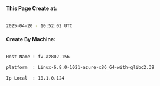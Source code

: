 
   
#### This Page Create at:

```bash

2025-04-20 - 10:52:02 UTC

```

#### Create By Machine:

```bash

Host Name : fv-az802-156

platform  : Linux-6.8.0-1021-azure-x86_64-with-glibc2.39

Ip Local  : 10.1.0.124

```

